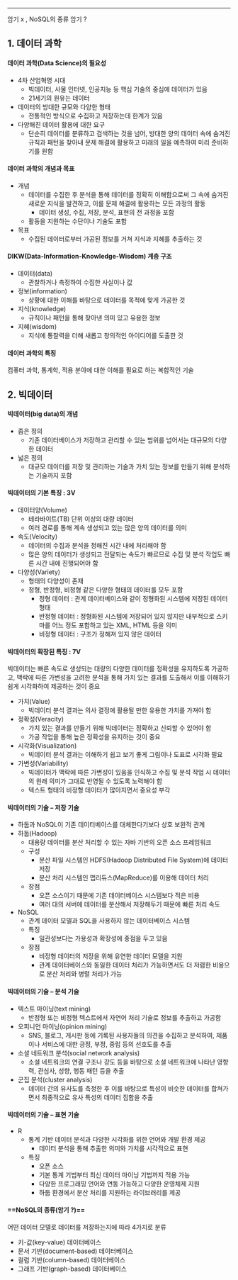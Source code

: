 
---
암기 x , NoSQL의 종류 암기 ?

## 1. 데이터 과학
#### 데이터 과학(Data Science)의 필요성
- 4차 산업혁명 시대 
	- 빅데이터, 사물 인터넷, 인공지능 등 핵심 기술의 중심에 데이터가 있음 
	- 21세기의 원유는 데이터 
- 데이터의 방대한 규모와 다양한 형태 
	- 전통적인 방식으로 수집하고 저장하는데 한계가 있음 
- 다양해진 데이터 활용에 대한 요구 
	- 단순히 데이터를 분류하고 검색하는 것을 넘어, 방대한 양의 데이터 속에 숨겨진 규칙과 패턴을 찾아내 문제 해결에 활용하고 미래의 일을 예측하여 미리 준비하기를 원함
####  데이터 과학의 개념과 목표
- 개념 
	- 데이터를 수집한 후 분석을 통해 데이터를 정확히 이해함으로써 그 속에 숨겨진 새로운 지식을 발견하고, 이를 문제 해결에 활용하는 모든 과정의 활동 
		- 데이터 생성, 수집, 저장, 분석, 표현의 전 과정을 포함 
	- 활동을 지원하는 수단이나 기술도 포함 
- 목표 
	- 수집된 데이터로부터 가공된 정보를 거쳐 지식과 지혜를 추출하는 것
#### DIKW(Data-Information-Knowledge-Wisdom) 계층 구조
- 데이터(data)
	- 관찰하거나 측정하여 수집한 사실이나 값
- 정보(information)
	- 상황에 대한 이해를 바탕으로 데이터를 목적에 맞게 가공한 것
- 지식(knowledge)
	- 규칙이나 패턴을 통해 찾아낸 의미 있고 유용한 정보
- 지혜(wisdom)
	- 지식에 통찰력을 더해 새롭고 창의적인 아이디어를 도출한 것
#### 데이터 과학의 특징
컴퓨터 과학, 통계학, 적용 분야에 대한 이해를 필요로 하는 복합적인 기술
## 2. 빅데이터
#### 빅데이터(big data)의 개념
- 좁은 정의 
	- 기존 데이터베이스가 저장하고 관리할 수 있는 범위를 넘어서는 대규모의 다양한 데이터 
- 넓은 정의 
	- 대규모 데이터를 저장 및 관리하는 기술과 가치 있는 정보를 만들기 위해 분석하는 기술까지 포함
#### 빅데이터의 기본 특징 : 3V
- 데이터양(Volume) 
	- 테라바이트(TB) 단위 이상의 대량 데이터 
	- 여러 경로를 통해 계속 생성되고 있는 많은 양의 데이터를 의미 
- 속도(Velocity) 
	- 데이터의 수집과 분석을 정해진 시간 내에 처리해야 함 
	- 많은 양의 데이터가 생성되고 전달되는 속도가 빠르므로 수집 및 분석 작업도 빠른 시간 내에 진행되어야 함
- 다양성(Variety) 
	- 형태의 다양성이 존재 
	- 정형, 반정형, 비정형 같은 다양한 형태의 데이터를 모두 포함 
		- 정형 데이터 : 관계 데이터베이스와 같이 정형화된 시스템에 저장된 데이터 형태 
		- 반정형 데이터 : 정형화된 시스템에 저장되어 있지 않지만 내부적으로 스키마를 어느 정도 포함하고 있는 XML, HTML 등을 의미 
		- 비정형 데이터 : 구조가 정해져 있지 않은 데이터
#### 빅데이터의 확장된 특징 : 7V
빅데이터는 빠른 속도로 생성되는 대량의 다양한 데이터를 정확성을 유지하도록 가공하고, 맥락에 따른 가변성을 고려한 분석을 통해 가치 있는 결과를 도출해서 이를 이해하기 쉽게 시각화하여 제공하는 것이 중요
- 가치(Value) 
	- 빅데이터 분석 결과는 의사 결정에 활용될 만한 유용한 가치를 가져야 함 
- 정확성(Veracity) 
	- 가치 있는 결과를 만들기 위해 빅데이터는 정확하고 신뢰할 수 있어야 함 
	- 가공 작업을 통해 높은 정확성을 유지하는 것이 중요 
- 시각화(Visualization) 
	- 빅데이터 분석 결과는 이해하기 쉽고 보기 좋게 그림이나 도표로 시각화 필요 
- 가변성(Variability) 
	- 빅데이터가 맥락에 따른 가변성이 있음을 인식하고 수집 및 분석 작업 시 데이터의 원래 의미가 그대로 반영될 수 있도록 노력해야 함 
	- 텍스트 형태의 비정형 데이터가 많아지면서 중요성 부각
#### 빅데이터의 기술 – 저장 기술
- 하둡과 NoSQL이 기존 데이터베이스를 대체한다기보다 상호 보완적 관계
- 하둡(Hadoop) 
	- 대용량 데이터를 분산 처리할 수 있는 자바 기반의 오픈 소스 프레임워크
	- 구성 
		- 분산 파일 시스템인 HDFS(Hadoop Distributed File System)에 데이터 저장 
		- 분산 처리 시스템인 맵리듀스(MapReduce)를 이용해 데이터 처리 
	- 장점 
		- 오픈 소스이기 때문에 기존 데이터베이스 시스템보다 적은 비용 
		- 여러 대의 서버에 데이터를 분산해서 저장해두기 때문에 빠른 처리 속도
-  NoSQL 
	- 관계 데이터 모델과 SQL을 사용하지 않는 데이터베이스 시스템 
	- 특징 
		- 일관성보다는 가용성과 확장성에 중점을 두고 있음 
	- 장점 
		- 비정형 데이터의 저장을 위해 유연한 데이터 모델을 지원 
		- 관계 데이터베이스와 동일한 데이터 처리가 가능하면서도 더 저렴한 비용으로 분산 처리와 병렬 처리가 가능
#### 빅데이터의 기술 – 분석 기술
- 텍스트 마이닝(text mining) 
	- 반정형 또는 비정형 텍스트에서 자연어 처리 기술로 정보를 추출하고 가공함 
- 오피니언 마이닝(opinion mining) 
	- SNS, 블로그, 게시판 등에 기록된 사용자들의 의견을 수집하고 분석하여, 제품이나 서비스에 대한 긍정, 부정, 중립 등의 선호도를 추출 
- 소셜 네트워크 분석(social network analysis) 
	- 소셜 네트워크의 연결 구조나 강도 등을 바탕으로 소셜 네트워크에 나타난 영향력, 관심사, 성향, 행동 패턴 등을 추출 
- 군집 분석(cluster analysis) 
	- 데이터 간의 유사도를 측정한 후 이를 바탕으로 특성이 비슷한 데이터를 합쳐가면서 최종적으로 유사 특성의 데이터 집합을 추출
#### 빅데이터의 기술 – 표현 기술
- R 
	- 통계 기반 데이터 분석과 다양한 시각화를 위한 언어와 개발 환경 제공 
		- 데이터 분석을 통해 추출한 의미와 가치를 시각적으로 표현 
	- 특징 
		- 오픈 소스 
		- 기본 통계 기법부터 최신 데이터 마이닝 기법까지 적용 가능 
		- 다양한 프로그래밍 언어와 연동 가능하고 다양한 운영체제 지원 
		- 하둡 환경에서 분산 처리를 지원하는 라이브러리를 제공
####  ==NoSQL의 종류(암기 ?)==
어떤 데이터 모델로 데이터를 저장하는지에 따라 4가지로 분류
- 키-값(key-value) 데이터베이스 
- 문서 기반(document-based) 데이터베이스 
- 컬럼 기반(column-based) 데이터베이스 
- 그래프 기반(graph-based) 데이터베이스


